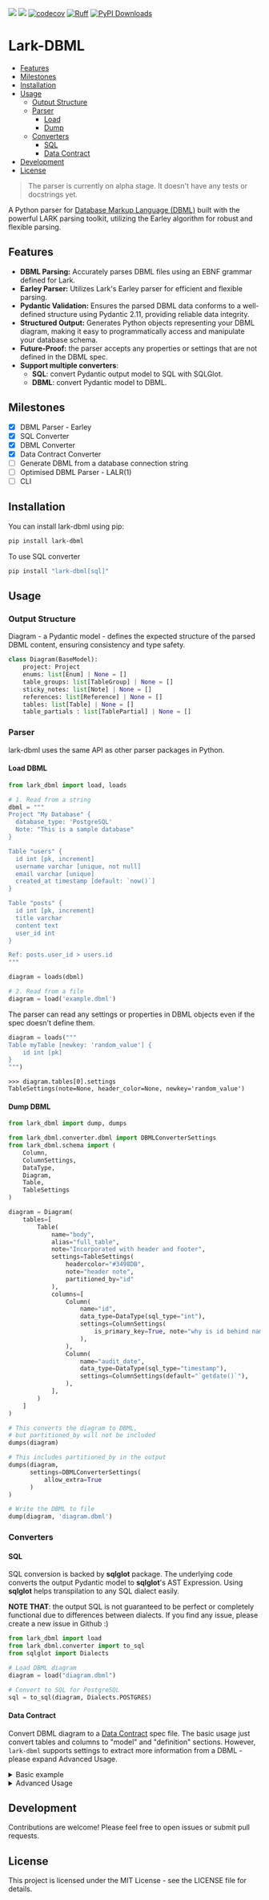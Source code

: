 [![](https://img.shields.io/pypi/v/lark-dbml.svg)](https://pypi.org/project/lark-dbml/)
[![](https://img.shields.io/github/v/tag/daihuynh/lark-dbml.svg?label=GitHub)](https://github.com/daihuynh/lark-dbml)
[![codecov](https://codecov.io/gh/daihuynh/lark-dbml/graph/badge.svg?token=YZPWVIS3QA)](https://codecov.io/gh/daihuynh/lark-dbml)
[![Ruff](https://img.shields.io/endpoint?url=https://raw.githubusercontent.com/astral-sh/ruff/main/assets/badge/v2.json)](https://github.com/astral-sh/ruff)
[![PyPI Downloads](https://static.pepy.tech/badge/lark-dbml)](https://pepy.tech/projects/lark-dbml)


# Lark-DBML

* [Features](#features)
* [Milestones](#milestones)
* [Installation](#installation)
* [Usage](#usage)
  * [Output Structure](#output-structure)
  * [Parser](#parser)
    * [Load](#load-dbml)
    * [Dump](#dump-dbml)
  * [Converters](#converters)
    * [SQL](#sql)
    * [Data Contract](#data-contract)
* [Development](#development)
* [License](#license)

> The parser is currently on alpha stage. It doesn't have any tests or docstrings yet.

A Python parser for [Database Markup Language (DBML)](https://dbml.dbdiagram.io) built with the powerful LARK parsing toolkit, utilizing the Earley algorithm for robust and flexible parsing.

## Features

* **DBML Parsing:** Accurately parses DBML files using an EBNF grammar defined for Lark.
* **Earley Parser:** Utilizes Lark's Earley parser for efficient and flexible parsing.
* **Pydantic Validation:** Ensures the parsed DBML data conforms to a well-defined structure using Pydantic 2.11, providing reliable data integrity.
* **Structured Output:** Generates Python objects representing your DBML diagram, making it easy to programmatically access and manipulate your database schema.
* **Future-Proof:** the parser accepts any properties or settings that are not defined in the DBML spec.
* **Support multiple converters**:
  * **SQL**: convert Pydantic output model to SQL with SQLGlot.
  * **DBML**: convert Pydantic model to DBML.

## Milestones

- [x] DBML Parser - Earley
- [x] SQL Converter
- [x] DBML Converter
- [x] Data Contract Converter
- [ ] Generate DBML from a database connection string
- [ ] Optimised DBML Parser - LALR(1)
- [ ] CLI

## Installation

You can install lark-dbml using pip:

```bash
pip install lark-dbml
```

To use SQL converter
```bash
pip install "lark-dbml[sql]"
```

## Usage

### Output Structure

Diagram - a Pydantic model - defines the expected structure of the parsed DBML content, ensuring consistency and type safety.

```python
class Diagram(BaseModel):
    project: Project
    enums: list[Enum] | None = []
    table_groups: list[TableGroup] | None = []
    sticky_notes: list[Note] | None = []
    references: list[Reference] | None = []
    tables: list[Table] | None = []
    table_partials : list[TablePartial] | None = []
```

### Parser

lark-dbml uses the same API as other parser packages in Python.

#### Load DBML

```python
from lark_dbml import load, loads

# 1. Read from a string
dbml = """
Project "My Database" {
  database_type: 'PostgreSQL'
  Note: "This is a sample database"
}

Table "users" {
  id int [pk, increment]
  username varchar [unique, not null]
  email varchar [unique]
  created_at timestamp [default: `now()`]
}

Table "posts" {
  id int [pk, increment]
  title varchar
  content text
  user_id int
}

Ref: posts.user_id > users.id
"""

diagram = loads(dbml)

# 2. Read from a file
diagram = load('example.dbml')
```

The parser can read any settings or properties in DBML objects even if the spec doesn't define them.

```python
diagram = loads("""
Table myTable [newkey: 'random_value'] {
    id int [pk]
}
""")
```

```
>>> diagram.tables[0].settings
TableSettings(note=None, header_color=None, newkey='random_value')
```

#### Dump DBML


```python
from lark_dbml import dump, dumps

from lark_dbml.converter.dbml import DBMLConverterSettings
from lark_dbml.schema import (
    Column,
    ColumnSettings,
    DataType,
    Diagram,
    Table,
    TableSettings
)

diagram = Diagram(
    tables=[
        Table(
            name="body",
            alias="full_table",
            note="Incorporated with header and footer",
            settings=TableSettings(
                headercolor="#3498DB",
                note="header note",
                partitioned_by="id"
            ),
            columns=[
                Column(
                    name="id",
                    data_type=DataType(sql_type="int"),
                    settings=ColumnSettings(
                        is_primary_key=True, note="why is id behind name?"
                    ),
                ),
                Column(
                    name="audit_date",
                    data_type=DataType(sql_type="timestamp"),
                    settings=ColumnSettings(default="`getdate()`"),
                ),
            ],
        )
    ]
)

# This converts the diagram to DBML,
# but partitioned_by will not be included
dumps(diagram)

# This includes partitioned_by in the output
dumps(diagram,
      settings=DBMLConverterSettings(
          allow_extra=True
      )
)

# Write the DBML to file
dump(diagram, 'diagram.dbml')
```

### Converters

#### SQL

SQL conversion is backed by **sqlglot** package. The underlying code converts the output Pydantic model to **sqlglot**'s AST Expression. Using **sqlglot** helps transpilation to any SQL dialect easily.

**NOTE THAT**: the output SQL is not guaranteed to be perfect or completely functional due to differences between dialects. If you find any issue, please create a new issue in Github :)

```python
from lark_dbml import load
from lark_dbml.converter import to_sql
from sqlglot import Dialects

# Load DBML diagram
diagram = load("diagram.dbml")

# Convert to SQL for PostgreSQL
sql = to_sql(diagram, Dialects.POSTGRES)
```

#### Data Contract

Convert DBML diagram to a [Data Contract](https://datacontract.com) spec file. The basic usage just convert tables and columns to "model" and "definition" sections. However, `lark-dbml` supports settings to extract more information from a DBML - please expand Advanced Usage.

<details>
<summary>Basic example</summary>

```python
from lark_dbml import load
from lark_dbml.converter import to_data_contract

# Load DBML diagram
diagram = load("diagram.dbml")

# Convert to SQL for PostgreSQL
data_contract = to_data_contract(diagram)
```

</details>

<details>
<summary>Advanced Usage</summary>

You can leverage Sticky Notes in DBML to store information about "terms" and "servers" in JSON or YAML format. Then, you can set `note_as_fields` in the settings to parse and include those information in the generated contract. Here is the example

```python
import json
from lark_dbml import load
from lark_dbml.converter import to_data_contract
from lark_dbml.converter.datacontract import DataContractConverterSettings

# complex_datacontract.dbml inside the exmaples folder in this repo
diagram = load('examples/complex_datacontract.dbml')

# project_as_info: properties in Project are put into "info"
# note_as_description: note in Table Settings is treated as model description.
# note_as_fields: inline note in Table is parsed and extends the corresponding model's properties.
# deserialization_func is required once note_as_fields is set. This is the function to parse the content inside an inline note. In this example, it's JSON

data_contract = to_data_contract(diagram=diagram,
                       settings=DataContractConverterSettings(
                        project_as_info=True,
                        note_as_description=True,
                        note_as_fields=True,
                        deserialization_func=json.loads
                       ))
```

</details>

## Development

Contributions are welcome! Please feel free to open issues or submit pull requests.

## License

This project is licensed under the MIT License - see the LICENSE file for details.
